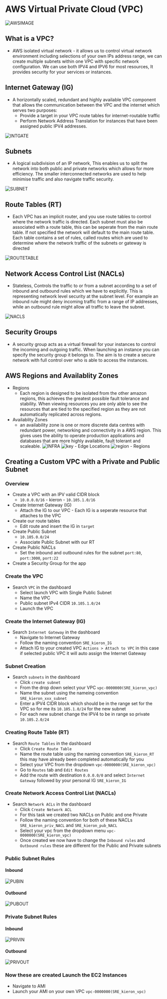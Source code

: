 # AWS Virtual Private Cloud (VPC)
![AWSIMAGE](AWS_deployment_networking_security.png)
## What is a VPC?
- AWS isolated virtual network - it allows us to control virtual network environment including selections of your own IPs address range, we can create multiple subnets within one VPC with specific network configuration. We can use both IPV4 and IPV6 for most resources, It provides security for your services or instances.

## Internet Gateway (IG)
- A horizontally scaled, redundant and highly available VPC component that allows the communication between the VPC and the internet which serves two purposes:
  - Provide a target in your VPC route tables for internet-routable traffic
  - Perform Network Address Translation for instances that have been assigned public IPV4 addresses.

![INTGATE](sch-General-InternetGateways.png)

## Subnets
- A logical subdivision of an IP network, This enables us to split the network into both public and private networks which allows for more efficiency. The smaller interconnected networks are used to help minimise traffic and also navigate traffic security.

![SUBNET](vpc-configuration-new.png)

## Route Tables (RT)
- Each VPC has an implicit router, and you use route tables to control where the network traffic is directed. Each subnet must also be associated with a route table, this can be seperate from the main route table. If not specified the network will default to the main route table. Each table contains a set of rules, called routes which are used to determine where the network traffic of the subnets or gateway is directed

![ROUTETABLE](TBSja.png)
## Network Access Control List (NACLs)
- Stateless, Controls the traffic to or from a subnet according to a set of inbound and outbound rules which we have to explicitly. This is representing network level security at the subnet level. For example an inbound rule might deny incoming traffic from a range of IP addresses, while an outbound rule might allow all traffic to leave the subnet.

![NACLS](nacl-example-diagram.png)
## Security Groups
- A security group acts as a virtual firewall for your instances to control the incoming and outgoing traffic. When launching an instance you can specify the security group it belongs to. The aim is to create a secure network with full control over who is able to access the instances.

## AWS Regions and Availablity Zones
- Regions
    - Each region is designed to be isolated from the other amazon regions, this achieves the greatest possible fault tolerance and stability. When viewing resources you are only able to see the resources that are tied to the specified region as they are not automatically replicated across regions.
- Availablity Zones
    - an availability zone is one or more discrete data centres with redundant power, networking and connectivity in a AWS region. This gives uses the ability to operate production applications and databases that are more highly available, fault tolerant and scaleable.
![INFRA](europe.png)
![key](mapkey.png) - Edge Locations
![region](region.png) - Regions

## Creating a Custom VPC with a Private and Public Subnet
### Overview
- Create a VPC with an IPV valid CIDR block
  - `10.0.0.0/16` - kieron - `10.105.1.0/16`
- Create Internet Gateway (IG)
  - Attach the IG to our VPC - Each IG is a seperate resource that attaches to the VPC
- Create our route tables
  - Edit route and insert the IG in `target`
- Create Public Subnet
  - `10.105.0.0/24`
  - Associate Public Subnet with our RT
- Create Public NACLs
  - Set the inbound and outbound rules for the subnet `port:80`, `port:3000`, `port:22` 
- Create a Security Group for the app

### Create the VPC
- Search `VPC` in the dashboard
	- Select launch VPC with Single Public Subnet
	- Name the VPC
	- Public subnet IPv4 CIDR `10.105.1.0/24`
	- Launch the VPC

### Create the Internet Gateway (IG)
- Search `Internet Gateway` in the dashboard
	- Navigate to Internet Gateway 
	- Follow the naming convention `SRE_kieron_IG`
	- Attach IG to your created VPC `Actions > Attach to VPC` in this case if selected public VPC it will auto assign the Internet Gateway

### Subnet Creation
- Search `subnets` in the dashboard
	- Click `create subnet`
	- From the drop down select your VPC `vpc-0000000(SRE_kieron_vpc)`
	- Name the subnet using the nameing convention `SRE_kieron_xxx_subnet`
	- Enter a IPV4 CIDR block which should be in the range set for the VPC so for me its `10.105.1.0/24` for the new subnet
	- For each new subnet change the IPV4 to be in range so private `10.105.2.0/24`

### Creating Route Table (RT)
- Search `Route Tables` in the dashboard
	- Click `Create Route Table`
	- Name the route table using the naming convention `SRE_kieron_RT` this may have already been completed automatically for you
	- Select your VPC from the dropdown `vpc-0000000(SRE_kieron_vpc)`
	- Go to `Routes` tab and `Edit Routes`
	- Add the route with destination `0.0.0.0/0` and select `Internet Gateway` followed by your personal IG `SRE_kieron_IG`

### Create Network Access Control List (NACLs)
- Search `Network ACLs` in the dashboard
	- Click `Create Network ACL`
	- For this task we created two NACLs on Public and one Private
	- Follow the naming convention for both of these NACLs `SRE_kieron_priv_NACL` and `SRE_kieron_pub_NACL`
	- Select your vpc from the dropdown menu `vpc-0000000(SRE_kieron_vpc)`
	- Once created we now have to change the `Inbound rules` and `Outbound rules` these are different for the Public and Private subnets 

### Public Subnet Rules
#### Inbound
![PUBIN](pubnaclin.png)

#### Outbound
![PUBOUT](pubnaclout.png)

### Private Subnet Rules
#### Inbound
![PRIVIN](privnaclin.png)

#### Outbound
![PRIVOUT](privnaclout.png)


### Now these are created Launch the EC2 Instances
- Navigate to AMI
- Launch your AMI on your own VPC `vpc-0000000(SRE_kieron_vpc)`

